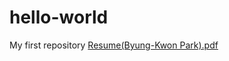 # hello-world
My first repository
[Resume(Byung-Kwon Park).pdf](https://github.com/bpark63/hello-world/files/7026444/Resume.Byung-Kwon.Park.pdf)
